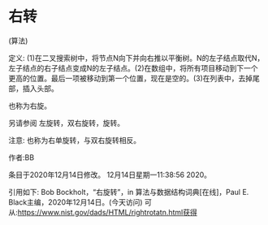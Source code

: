 # 右转


(算法)



定义:
(1)在二叉搜索树中，将节点N向下并向右推以平衡树。N的左子结点取代N，左子结点的右子结点变成N的左子结点。(2)在数组中，将所有项目移动到下一个更高的位置。最后一项被移动到第一个位置，现在是空的。(3)在列表中，去掉尾部，插入头部。



也称为右旋。



另请参阅
左旋转，双右旋转，旋转。



注意:
也称为右单旋转，与双右旋转相反。


作者:BB







条目于2020年12月14日修改。
12月14日星期一11:38:56 2020。



引用如下:
Bob Bockholt，“右旋转”，in
算法与数据结构词典[在线]，Paul E. Black主编，2020年12月14日。(今天访问)
可从:https://www.nist.gov/dads/HTML/rightrotatn.html获得